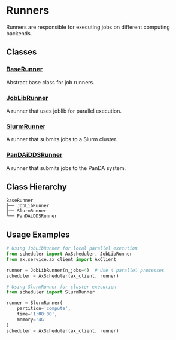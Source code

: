 # Runners

Runners are responsible for executing jobs on different computing backends.

## Classes

### [BaseRunner](base_runner.md)

Abstract base class for job runners.

### [JobLibRunner](joblib_runner.md)

A runner that uses joblib for parallel execution.

### [SlurmRunner](slurm_runner.md)

A runner that submits jobs to a Slurm cluster.

### [PanDAiDDSRunner](pandaidds_runner.md)

A runner that submits jobs to the PanDA system.

## Class Hierarchy

```
BaseRunner
├── JobLibRunner
├── SlurmRunner
└── PanDAiDDSRunner
```

## Usage Examples

```python
# Using JobLibRunner for local parallel execution
from scheduler import AxScheduler, JobLibRunner
from ax.service.ax_client import AxClient

runner = JobLibRunner(n_jobs=4)  # Use 4 parallel processes
scheduler = AxScheduler(ax_client, runner)

# Using SlurmRunner for cluster execution
from scheduler import SlurmRunner

runner = SlurmRunner(
    partition='compute',
    time='1:00:00',
    memory='4G'
)
scheduler = AxScheduler(ax_client, runner)
```

